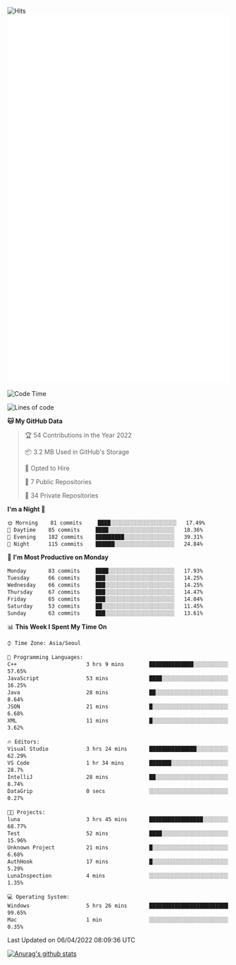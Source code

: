 ![Hits](https://hits.seeyoufarm.com/api/count/incr/badge.svg?url=https%3A%2F%2Fgithub.com%2Fkokose1234&count_bg=%2379C83D&title_bg=%23555555&icon=apple.svg&icon_color=%23E7E7E7&title=hits&edge_flat=false)
<br/>
![Metrics](https://github.com/kokose1234/kokose1234/blob/main/github-metrics.svg)

<!--START_SECTION:waka-->
![Code Time](http://img.shields.io/badge/Code%20Time-614%20hrs%2010%20mins-blue)

![Lines of code](https://img.shields.io/badge/From%20Hello%20World%20I%27ve%20Written-2%20Million%20lines%20of%20code-blue)

**🐱 My GitHub Data** 

> 🏆 54 Contributions in the Year 2022
 > 
> 📦 3.2 MB Used in GitHub's Storage 
 > 
> 💼 Opted to Hire
 > 
> 📜 7 Public Repositories 
 > 
> 🔑 34 Private Repositories  
 > 
**I'm a Night 🦉** 

```text
🌞 Morning    81 commits     ████░░░░░░░░░░░░░░░░░░░░░   17.49% 
🌆 Daytime    85 commits     ████░░░░░░░░░░░░░░░░░░░░░   18.36% 
🌃 Evening    182 commits    █████████░░░░░░░░░░░░░░░░   39.31% 
🌙 Night      115 commits    ██████░░░░░░░░░░░░░░░░░░░   24.84%

```
📅 **I'm Most Productive on Monday** 

```text
Monday       83 commits     ████░░░░░░░░░░░░░░░░░░░░░   17.93% 
Tuesday      66 commits     ███░░░░░░░░░░░░░░░░░░░░░░   14.25% 
Wednesday    66 commits     ███░░░░░░░░░░░░░░░░░░░░░░   14.25% 
Thursday     67 commits     ███░░░░░░░░░░░░░░░░░░░░░░   14.47% 
Friday       65 commits     ███░░░░░░░░░░░░░░░░░░░░░░   14.04% 
Saturday     53 commits     ██░░░░░░░░░░░░░░░░░░░░░░░   11.45% 
Sunday       63 commits     ███░░░░░░░░░░░░░░░░░░░░░░   13.61%

```


📊 **This Week I Spent My Time On** 

```text
⌚︎ Time Zone: Asia/Seoul

💬 Programming Languages: 
C++                      3 hrs 9 mins        ██████████████░░░░░░░░░░░   57.65% 
JavaScript               53 mins             ████░░░░░░░░░░░░░░░░░░░░░   16.25% 
Java                     28 mins             ██░░░░░░░░░░░░░░░░░░░░░░░   8.64% 
JSON                     21 mins             █░░░░░░░░░░░░░░░░░░░░░░░░   6.68% 
XML                      11 mins             █░░░░░░░░░░░░░░░░░░░░░░░░   3.62%

🔥 Editors: 
Visual Studio            3 hrs 24 mins       ███████████████░░░░░░░░░░   62.29% 
VS Code                  1 hr 34 mins        ███████░░░░░░░░░░░░░░░░░░   28.7% 
IntelliJ                 28 mins             ██░░░░░░░░░░░░░░░░░░░░░░░   8.74% 
DataGrip                 0 secs              ░░░░░░░░░░░░░░░░░░░░░░░░░   0.27%

🐱‍💻 Projects: 
luna                     3 hrs 45 mins       █████████████████░░░░░░░░   68.77% 
Test                     52 mins             ████░░░░░░░░░░░░░░░░░░░░░   15.96% 
Unknown Project          21 mins             █░░░░░░░░░░░░░░░░░░░░░░░░   6.68% 
AuthHook                 17 mins             █░░░░░░░░░░░░░░░░░░░░░░░░   5.29% 
LunaInspection           4 mins              ░░░░░░░░░░░░░░░░░░░░░░░░░   1.35%

💻 Operating System: 
Windows                  5 hrs 26 mins       █████████████████████████   99.65% 
Mac                      1 min               ░░░░░░░░░░░░░░░░░░░░░░░░░   0.35%

```


 Last Updated on 06/04/2022 08:09:36 UTC
<!--END_SECTION:waka-->

[![Anurag's github stats](https://github-readme-stats.vercel.app/api?username=kokose1234&theme=dracula)](https://github.com/anuraghazra/github-readme-stats)



	
